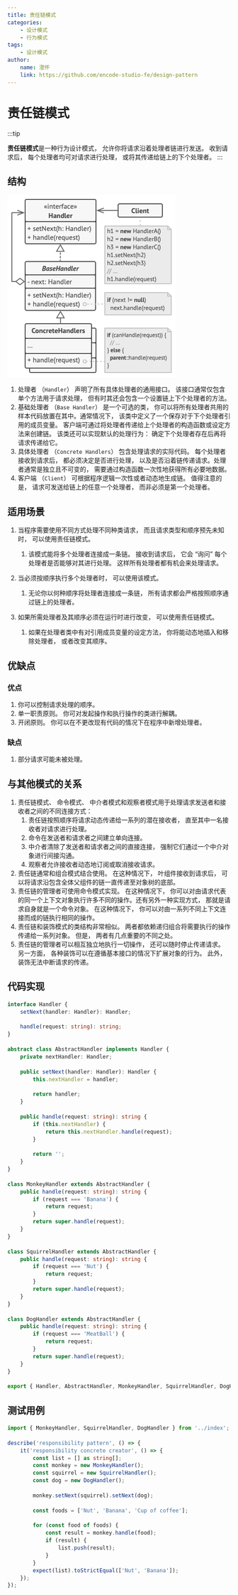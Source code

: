 ```yaml
---
title: 责任链模式
categories:
    - 设计模式
    - 行为模式
tags:
    - 设计模式
author:
    name: 澄怀
    link: https://github.com/encode-studio-fe/design-pattern
---
```


# 责任链模式

:::tip

**责任链模式**是一种行为设计模式， 允许你将请求沿着处理者链进行发送。 收到请求后， 每个处理者均可对请求进行处理， 或将其传递给链上的下个处理者。
:::

## 结构

![responsibility_structure](./responsibility_structure.png)

1. 处理者 （`Handler`） 声明了所有具体处理者的通用接口。 该接口通常仅包含单个方法用于请求处理， 但有时其还会包含一个设置链上下个处理者的方法。
2. 基础处理者 （`Base Handler`） 是一个可选的类， 你可以将所有处理者共用的样本代码放置在其中。通常情况下， 该类中定义了一个保存对于下个处理者引用的成员变量。 客户端可通过将处理者传递给上个处理者的构造函数或设定方法来创建链。 该类还可以实现默认的处理行为： 确定下个处理者存在后再将请求传递给它。
3. 具体处理者 （`Concrete Handlers`） 包含处理请求的实际代码。 每个处理者接收到请求后， 都必须决定是否进行处理， 以及是否沿着链传递请求。处理者通常是独立且不可变的， 需要通过构造函数一次性地获得所有必要地数据。
4. 客户端 （`Client`） 可根据程序逻辑一次性或者动态地生成链。 值得注意的是， 请求可发送给链上的任意一个处理者， 而非必须是第一个处理者。

## 适用场景

1. 当程序需要使用不同方式处理不同种类请求， 而且请求类型和顺序预先未知时， 可以使用责任链模式。

    1. 该模式能将多个处理者连接成一条链。 接收到请求后， 它会 “询问” 每个处理者是否能够对其进行处理。 这样所有处理者都有机会来处理请求。

2. 当必须按顺序执行多个处理者时， 可以使用该模式。

    1. 无论你以何种顺序将处理者连接成一条链， 所有请求都会严格按照顺序通过链上的处理者。

3. 如果所需处理者及其顺序必须在运行时进行改变， 可以使用责任链模式。

    1. 如果在处理者类中有对引用成员变量的设定方法， 你将能动态地插入和移除处理者， 或者改变其顺序。

## 优缺点

### 优点

1. 你可以控制请求处理的顺序。
2. 单一职责原则。 你可对发起操作和执行操作的类进行解耦。
3. 开闭原则。 你可以在不更改现有代码的情况下在程序中新增处理者。

### 缺点

1. 部分请求可能未被处理。

## 与其他模式的关系

1. 责任链模式、 命令模式、 中介者模式和观察者模式用于处理请求发送者和接收者之间的不同连接方式：
    1. 责任链按照顺序将请求动态传递给一系列的潜在接收者， 直至其中一名接收者对请求进行处理。
    2. 命令在发送者和请求者之间建立单向连接。
    3. 中介者清除了发送者和请求者之间的直接连接， 强制它们通过一个中介对象进行间接沟通。
    4. 观察者允许接收者动态地订阅或取消接收请求。
2. 责任链通常和组合模式结合使用。 在这种情况下， 叶组件接收到请求后， 可以将请求沿包含全体父组件的链一直传递至对象树的底部。
3. 责任链的管理者可使用命令模式实现。 在这种情况下， 你可以对由请求代表的同一个上下文对象执行许多不同的操作。还有另外一种实现方式， 那就是请求自身就是一个命令对象。 在这种情况下， 你可以对由一系列不同上下文连接而成的链执行相同的操作。
4. 责任链和装饰模式的类结构非常相似。 两者都依赖递归组合将需要执行的操作传递给一系列对象。 但是， 两者有几点重要的不同之处。
5. 责任链的管理者可以相互独立地执行一切操作， 还可以随时停止传递请求。 另一方面， 各种装饰可以在遵循基本接口的情况下扩展对象的行为。 此外， 装饰无法中断请求的传递。

## 代码实现

```typescript
interface Handler {
	setNext(handler: Handler): Handler;

	handle(request: string): string;
}

abstract class AbstractHandler implements Handler {
	private nextHandler: Handler;

	public setNext(handler: Handler): Handler {
		this.nextHandler = handler;

		return handler;
	}

	public handle(request: string): string {
		if (this.nextHandler) {
			return this.nextHandler.handle(request);
		}

		return '';
	}
}

class MonkeyHandler extends AbstractHandler {
	public handle(request: string): string {
		if (request === 'Banana') {
			return request;
		}
		return super.handle(request);
	}
}

class SquirrelHandler extends AbstractHandler {
	public handle(request: string): string {
		if (request === 'Nut') {
			return request;
		}
		return super.handle(request);
	}
}

class DogHandler extends AbstractHandler {
	public handle(request: string): string {
		if (request === 'MeatBall') {
			return request;
		}
		return super.handle(request);
	}
}

export { Handler, AbstractHandler, MonkeyHandler, SquirrelHandler, DogHandler };
```

## 测试用例

```typescript
import { MonkeyHandler, SquirrelHandler, DogHandler } from '../index';

describe('responsibility pattern', () => {
	it('responsibility concrete creator', () => {
		const list = [] as string[];
		const monkey = new MonkeyHandler();
		const squirrel = new SquirrelHandler();
		const dog = new DogHandler();

		monkey.setNext(squirrel).setNext(dog);

		const foods = ['Nut', 'Banana', 'Cup of coffee'];

		for (const food of foods) {
			const result = monkey.handle(food);
			if (result) {
				list.push(result);
			}
		}
		expect(list).toStrictEqual(['Nut', 'Banana']);
	});
});
```

